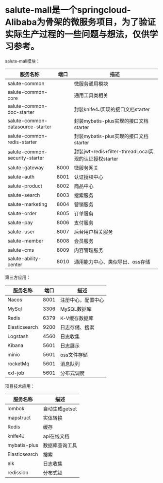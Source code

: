 # salute-mall是一个springcloud-Alibaba为骨架的微服务项目，为了验证实际生产过程的一些问题与想法，仅供学习参考。



salute-mall模块：

服务名称 | 端口 | 描述
---|---|---
salute-common| | 微服务通用模块
salute-common-core| | 通用工具类相关
salute-common-doc-starter| | 封装knife4J实现的接口文档starter
salute-common-datasource-starter| | 封装mybatis-plus实现的接口文档starter
salute-common-redis-starter| | 封装mybatis-plus实现的接口文档starter
salute-common-security-starter| | 封装jwt+redis+filter+threadLocal实现的认证授权starter
salute-gateway | 8000| 微服务网关
salute-auth | 8001 | 认证授权中心
salute-product | 8002 | 商品中心
salute-search | 8003 | 搜索服务
salute-marketing | 8004 | 营销服务
salute-order | 8005 | 订单服务
salute-pay | 8006 | 支付服务
salute-user | 8007 | 后台用户相关服务
salute-member | 8008 | 会员服务
salute-cms | 8009 | 内容管理服务
salute-ability-center | 8010 | 通用能力中心、类似导出、oss存储

第三方应用：

服务名称 | 端口 | 描述
---|---|---
Nacos | 8001 | 注册中心，配置中心 
MySql| 3306 | MySQL数据库 
Redis | 6379 | K-V缓存数据库 
Elasticsearch | 9200 | 日志存储、搜索
Logstash | 4560 | 日志收集
Kibana | 5601 |日志展示
minio | 5601 | oss文件存储
rocketMq | 5601 | 消息队列
xxl-job | 5601 | 分布式调度



项目技术应用：

服务名称  | 描述
---|---
lombok| 自动生成getset
mapstruct| 实体转换
Redis|  缓存
knife4J| api在线文档
mybatis-plus| 数据库查询工具
Elasticsearch| 搜索
elk|日志收集
redission|分布式锁
